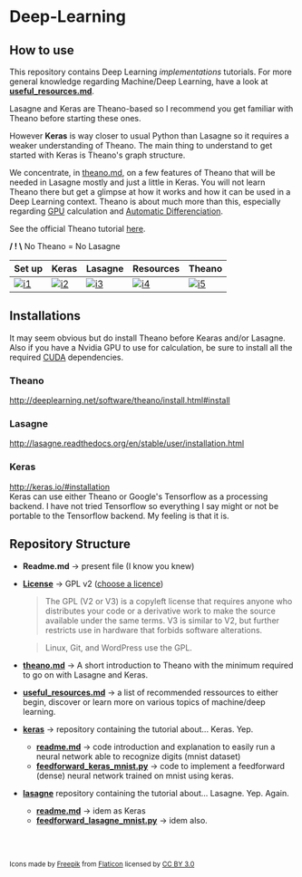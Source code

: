 # Deep-Learning


How to use
---

This repository contains Deep Learning *implementations* tutorials. For more general knowledge regarding Machine/Deep Learning, have a look at **[useful_resources.md](useful_resources.md)**. 

Lasagne and Keras are Theano-based so I recommend you get familiar with Theano before starting these ones.  

However **Keras** is way closer to usual Python than Lasagne so it requires a weaker understanding of Theano. The main thing to understand to get started with Keras is Theano's graph structure.


We concentrate, in [theano.md](https://github.com/Vict0rSch/Deep-Learning/blob/master/theano.md), on a few features of Theano that will be needed in Lasagne mostly and just a little in Keras. You will not learn Theano there but get a glimpse at how it works and how it can be used in a Deep Learning context. Theano is about much more than this, especially regarding [GPU](http://deeplearning.net/software/theano/tutorial/using_gpu.html) calculation and [Automatic Differenciation](http://deeplearning.net/software/theano/tutorial/gradients.html).


See the official Theano tutorial [here](http://deeplearning.net/software/theano/tutorial/).

**/ ! \\** No Theano = No Lasagne
<div align=center>

| Set up  | Keras   | Lasagne  | Resources   | Theano |
|--------------------------------|---------------------------|-------------------------------|---------------------------------------------|-----------|
|[![i1][setup-image]](setting_up.md)|[![i2][keras-image]](keras)|[![i3][lasagne-image]](lasagne)|[![i4][resources-image]](useful_resources.md)|[![i5][theano-image]](theano.md) |
</div>

Installations
---

It may seem obvious but do install Theano before Kearas and/or Lasagne. Also if you have a Nvidia GPU to use for calculation, be sure to install all the required [CUDA](http://www.nvidia.fr/object/cuda-parallel-computing-fr.html) dependencies.

### Theano
<http://deeplearning.net/software/theano/install.html#install>

### Lasagne
<http://lasagne.readthedocs.org/en/stable/user/installation.html>

### Keras
<http://keras.io/#installation>  
Keras can use either Theano or Google's Tensorflow as a processing backend. I have not tried Tensorflow so everything I say might or not be portable to the Tensorflow backend. My feeling is that it is. 

Repository Structure
---

* **Readme.md** -> present file (I know you knew)

* **[License](License)** -> GPL v2 ([choose a licence](http://choosealicense.com/))

	> The GPL (V2 or V3) is a copyleft license that requires anyone who distributes your code or a derivative work to make the source available under the same terms. V3 is similar to V2, but further restricts use in hardware that forbids software alterations.

	> Linux, Git, and WordPress use the GPL. 
* **[theano.md](theano.md)** -> A short introduction to Theano with the minimum required to go on with Lasagne and Keras. 

*  **[useful_resources.md](useful_resources.md)** -> a list of recommended ressources to either begin, discover or learn more on various topics of machine/deep learning.

* **[keras](keras)** -> repository containing the tutorial about... Keras. Yep. 

	* **[readme.md](keras/readme.md)** -> code introduction and explanation to easily run a neural network able to recognize digits (mnist dataset)
	* **[feedforward\_keras\_mnist.py](keras/feedforward_keras_mnist.py)** -> code to implement a feedforward (dense) neural network trained on mnist using keras.
	
* **[lasagne](lasagne)** repository containing the tutorial about... Lasagne. Yep. Again.
	* **[readme.md](lasagne/readme.md)** -> idem as Keras
	* **[feedforward\_lasagne\_mnist.py](lasagne/feedforward_lasagne_mnist.py)** -> idem also.

<br>
<br> 

<sub>Icons made by [Freepik](http://www.freepik.com) from [Flaticon](http://www.flaticon.com) licensed by [CC BY 3.0](http://creativecommons.org/licenses/by/3.0/)
	
	
	
[theano-image]: http://s18.postimg.org/cuim8chtx/four56.png
[resources-image]: http://s22.postimg.org/6alksj4t9/idea14.png
[lasagne-image]: http://s24.postimg.org/5sotgm269/stack13.png
[keras-image]: http://s12.postimg.org/xvsdbaepl/unicorn.png
[setup-image]:http://s2.postimg.org/hgrwawlid/three115.png